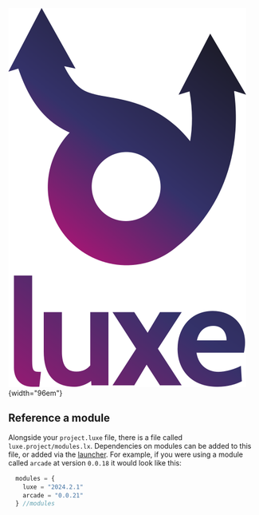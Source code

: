 ![](../images/luxe-dark.svg){width="96em"}

## Reference a module 

Alongside your `project.luxe` file, there is a file called `luxe.project/modules.lx`. Dependencies on modules can be added to this file, or added via the [launcher](../../tutorial/using-modules/). For example, if you were using a module called `arcade` at version `0.0.18` it would look like this:

```js
  modules = {
    luxe = "2024.2.1"
    arcade = "0.0.21"
  } //modules
```

